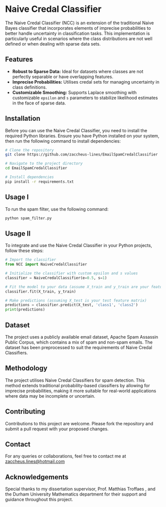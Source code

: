 # Naive Credal Classifier

The Naive Credal Classifier (NCC) is an extension of the traditional Naive Bayes classifier that incorporates elements of imprecise probabilities to better handle uncertainty in classification tasks. This implementation is particularly useful in scenarios where the class distributions are not well defined or when dealing with sparse data sets.

## Features

- **Robust to Sparse Data:** Ideal for datasets where classes are not perfectly separable or have overlapping features.
- **Imprecise Probabilities:** Utilises credal sets for managing uncertainty in class definitions.
- **Customizable Smoothing:** Supports Laplace smoothing with customizable `epsilon` and `s` parameters to stabilize likelihood estimates in the face of sparse data.

## Installation

Before you can use the Naive Credal Classifier, you need to install the required Python libraries. Ensure you have Python installed on your system, then run the following command to install dependencies:

```bash
# Clone the repository
git clone https://github.com/zaccheus-lines/EmailSpamCredalClassifier

# Navigate to the project directory
cd EmailSpamCredalClassifier

# Install dependencies
pip install -r requirements.txt
```
## Usage I
To run the spam filter, use the following command:

```bash
python spam_filter.py
```
## Usage II

To integrate and use the Naive Credal Classifier in your Python projects, follow these steps:

```python
# Import the classifier
from NCC import NaiveCredalClassifier

# Initialize the classifier with custom epsilon and s values
classifier = NaiveCredalClassifier(e=0.5, s=1)

# Fit the model to your data (assume X_train and y_train are your features and labels)
classifier.fit(X_train, y_train)

# Make predictions (assuming X_test is your test feature matrix)
predictions = classifier.predict(X_test, 'class1', 'class2')
print(predictions)
```

## Dataset
The project uses a publicly available email dataset, Apache Spam Assassin Public Corpus, which contains a mix of spam and non-spam emails. The dataset has been preprocessed to suit the requirements of Naive Credal Classifiers.

## Methodology
The project utilises Naive Credal Classifiers for spam detection. This method extends traditional probability-based classifiers by allowing for imprecise probabilities, making it more suitable for real-world applications where data may be incomplete or uncertain.


## Contributing
Contributions to this project are welcome. Please fork the repository and submit a pull request with your proposed changes.

## Contact
For any queries or collaborations, feel free to contact me at zaccheus.lines@hotmail.com

## Acknowledgements
Special thanks to my dissertation supervisor, Prof. Matthias Troffaes , and the Durham University Mathematics department for their support and guidance throughout this project.


